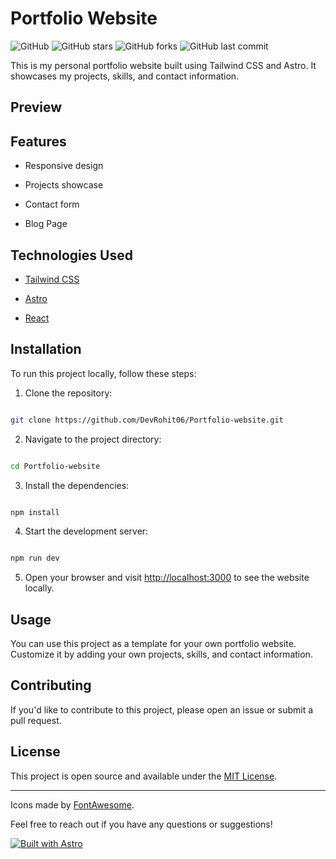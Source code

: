 # Portfolio Website

![GitHub](https://img.shields.io/github/license/DevRohit06/Portfolio-website) ![GitHub stars](https://img.shields.io/github/stars/DevRohit06/Portfolio-website) ![GitHub forks](https://img.shields.io/github/forks/DevRohit06/Portfolio-website) ![GitHub last commit](https://img.shields.io/github/last-commit/DevRohit06/Portfolio-website)

This is my personal portfolio website built using Tailwind CSS and Astro. It showcases my projects, skills, and contact information.

## Preview

## Features

- Responsive design

- Projects showcase

- Contact form

- Blog Page

## Technologies Used

- [Tailwind CSS](https://tailwindcss.com/)

- [Astro](https://astro.build/)

- [React](https://react.dev/)

## Installation

To run this project locally, follow these steps:

1. Clone the repository:

```bash

git clone https://github.com/DevRohit06/Portfolio-website.git

```

2. Navigate to the project directory:

```bash

cd Portfolio-website

```

3. Install the dependencies:

```bash

npm install

```

4. Start the development server:

```bash

npm run dev

```

5. Open your browser and visit [http://localhost:3000](http://localhost:3000) to see the website locally.

## Usage

You can use this project as a template for your own portfolio website. Customize it by adding your own projects, skills, and contact information.

## Contributing

If you'd like to contribute to this project, please open an issue or submit a pull request.

## License

This project is open source and available under the [MIT License](LICENSE).

---

Icons made by [FontAwesome](https://fontawesome.com/).

Feel free to reach out if you have any questions or suggestions!

[![Built with Astro](https://astro.badg.es/v2/built-with-astro/large.svg)](https://astro.build)

